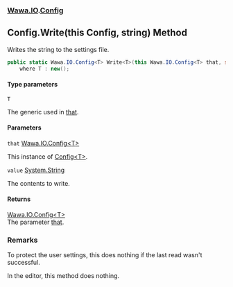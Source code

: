 ### [Wawa.IO](Wawa.IO.md 'Wawa.IO').[Config](Config.md 'Wawa.IO.Config')

## Config.Write<T>(this Config<T>, string) Method

Writes the string to the settings file.

```csharp
public static Wawa.IO.Config<T> Write<T>(this Wawa.IO.Config<T> that, string value)
    where T : new();
```
#### Type parameters

<a name='Wawa.IO.Config.Write_T_(thisWawa.IO.Config_T_,string).T'></a>

`T`

The generic used in [that](Config.Write{T}(Config{T},string).md#Wawa.IO.Config.Write_T_(thisWawa.IO.Config_T_,string).that 'Wawa.IO.Config.Write<T>(this Wawa.IO.Config<T>, string).that').
#### Parameters

<a name='Wawa.IO.Config.Write_T_(thisWawa.IO.Config_T_,string).that'></a>

`that` [Wawa.IO.Config&lt;](Config{T}.md 'Wawa.IO.Config<T>')[T](Config.Write{T}(Config{T},string).md#Wawa.IO.Config.Write_T_(thisWawa.IO.Config_T_,string).T 'Wawa.IO.Config.Write<T>(this Wawa.IO.Config<T>, string).T')[&gt;](Config{T}.md 'Wawa.IO.Config<T>')

This instance of [Config&lt;T&gt;](Config{T}.md 'Wawa.IO.Config<T>').

<a name='Wawa.IO.Config.Write_T_(thisWawa.IO.Config_T_,string).value'></a>

`value` [System.String](https://docs.microsoft.com/en-us/dotnet/api/System.String 'System.String')

The contents to write.

#### Returns
[Wawa.IO.Config&lt;](Config{T}.md 'Wawa.IO.Config<T>')[T](Config.Write{T}(Config{T},string).md#Wawa.IO.Config.Write_T_(thisWawa.IO.Config_T_,string).T 'Wawa.IO.Config.Write<T>(this Wawa.IO.Config<T>, string).T')[&gt;](Config{T}.md 'Wawa.IO.Config<T>')  
The parameter [that](Config.Write{T}(Config{T},string).md#Wawa.IO.Config.Write_T_(thisWawa.IO.Config_T_,string).that 'Wawa.IO.Config.Write<T>(this Wawa.IO.Config<T>, string).that').

### Remarks
  
To protect the user settings, this does nothing if the last read wasn't successful.  
  
In the editor, this method does nothing.